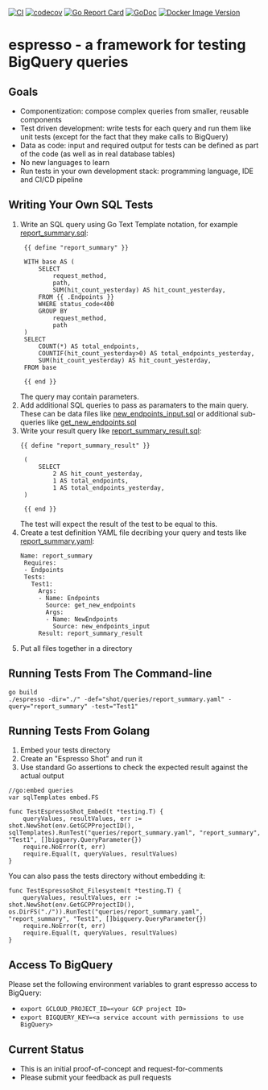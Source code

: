 [![CI](https://github.com/Tufin/espresso/workflows/go/badge.svg)](https://github.com/Tufin/espresso/actions)
[![codecov](https://codecov.io/gh/tufin/espresso/branch/main/graph/badge.svg?token=4neEgts50n)](https://codecov.io/gh/tufin/espresso)
[![Go Report Card](https://goreportcard.com/badge/github.com/tufin/espresso)](https://goreportcard.com/report/github.com/tufin/espresso)
[![GoDoc](https://godoc.org/github.com/tufin/espresso?status.svg)](https://godoc.org/github.com/tufin/espresso)
[![Docker Image Version](https://img.shields.io/docker/v/tufin/espresso?sort=semver)](https://hub.docker.com/r/tufin/espresso/tags)

# espresso - a framework for testing BigQuery queries

## Goals
- Componentization: compose complex queries from smaller, reusable components
- Test driven development: write tests for each query and run them like unit tests (except for the fact that they make calls to BigQuery)
- Data as code: input and required output for tests can be defined as part of the code (as well as in real database tables)
- No new languages to learn
- Run tests in your own development stack: programming language, IDE and CI/CD pipeline

## Writing Your Own SQL Tests
1. Write an SQL query using Go Text Template notation, for example [report_summary.sql](shot/queries/report_summary.sql):
   ```
    {{ define "report_summary" }}

    WITH base AS (
        SELECT
            request_method,
            path,
            SUM(hit_count_yesterday) AS hit_count_yesterday,
        FROM {{ .Endpoints }}
        WHERE status_code<400
        GROUP BY 
            request_method,
            path
    )
    SELECT
        COUNT(*) AS total_endpoints,
        COUNTIF(hit_count_yesterday>0) AS total_endpoints_yesterday,
        SUM(hit_count_yesterday) AS hit_count_yesterday,
    FROM base

    {{ end }}
   ```
   The query may contain parameters.
2. Add additional SQL queries to pass as paramaters to the main query.  
   These can be data files like [new_endpoints_input.sql](shot/queries/new_endpoints_input.sql) or additional sub-queries like [get_new_endpoints.sql](shot/queries/get_new_endpoints.sql)
3. Write your result query like [report_summary_result.sql](shot/queries/report_summary_result.sql):
   ```
   {{ define "report_summary_result" }}

    (
        SELECT
            2 AS hit_count_yesterday,
            1 AS total_endpoints,
            1 AS total_endpoints_yesterday,
    )

    {{ end }}
   ```
    The test will expect the result of the test to be equal to this.
4. Create a test definition YAML file decribing your query and tests like [report_summary.yaml](shot/queries/report_summary.yaml):
   ```
   Name: report_summary
    Requires:
    - Endpoints
    Tests:
      Test1:
        Args:
        - Name: Endpoints
          Source: get_new_endpoints
          Args:
          - Name: NewEndpoints
            Source: new_endpoints_input
        Result: report_summary_result
   ```
5. Put all files together in a directory

## Running Tests From The Command-line
```
go build
./espresso -dir="./" -def="shot/queries/report_summary.yaml" -query="report_summary" -test="Test1"
````

## Running Tests From Golang
1. Embed your tests directory
2. Create an "Espresso Shot" and run it
3. Use standard Go assertions to check the expected result against the actual output
```
//go:embed queries
var sqlTemplates embed.FS

func TestEspressoShot_Embed(t *testing.T) {
	queryValues, resultValues, err := shot.NewShot(env.GetGCPProjectID(), sqlTemplates).RunTest("queries/report_summary.yaml", "report_summary", "Test1", []bigquery.QueryParameter{})
	require.NoError(t, err)
	require.Equal(t, queryValues, resultValues)
}
```

You can also pass the tests directory without embedding it:
```
func TestEspressoShot_Filesystem(t *testing.T) {
	queryValues, resultValues, err := shot.NewShot(env.GetGCPProjectID(), os.DirFS("./")).RunTest("queries/report_summary.yaml", "report_summary", "Test1", []bigquery.QueryParameter{})
	require.NoError(t, err)
	require.Equal(t, queryValues, resultValues)
}
```

## Access To BigQuery
Please set the following environment variables to grant espresso access to BigQuery:
- `export GCLOUD_PROJECT_ID=<your GCP project ID>`
- `export BIGQUERY_KEY=<a service account with permissions to use BigQuery>`

## Current Status
- This is an initial proof-of-concept and request-for-comments
- Please submit your feedback as pull requests
